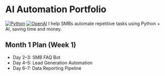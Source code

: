 # AI Automation Portfolio
[![Python](https://img.shields.io/badge/Python-3.12-blue)](https://www.python.org/)
[![OpenAI](https://img.shields.io/badge/OpenAI-GPT-lightgrey)](https://openai.com/)
I help SMBs automate repetitive tasks using Python + AI, saving time and money.

## Month 1 Plan (Week 1)
- Day 2–3: SMB FAQ Bot
- Day 4–5: Lead Generation Automation
- Day 6–7: Data Reporting Pipeline